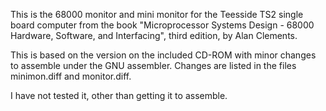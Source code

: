 This is the 68000 monitor and mini monitor for the Teesside TS2 single
board computer from the book "Microprocessor Systems Design - 68000
Hardware, Software, and Interfacing", third edition, by Alan Clements.

This is based on the version on the included CD-ROM with minor changes
to assemble under the GNU assembler. Changes are listed in the files
minimon.diff and monitor.diff.

I have not tested it, other than getting it to assemble.
